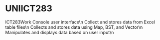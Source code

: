 # UNIICT283
ICT283Work
Console user interface\n
Collect and stores data from Excel table files\n
Collects and stores data using Map, BST, and Vector\n
Manipulates and displays data based on user input\n
